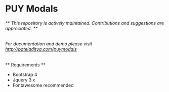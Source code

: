 # PUY Modals
###### ** This repository is actively maintained. Contributions and suggestions are appreciated. **
###### For documentation and demo please visit http://pateladitya.com/puymodals

** Requirements **
- Bootstrap 4
- Jquery 3.x
- Fontawesome recommended